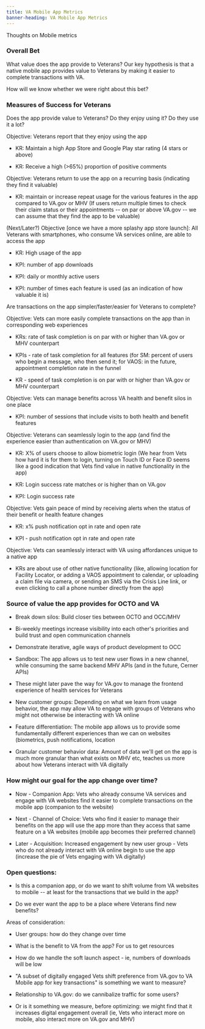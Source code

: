 ```yaml
---
title: VA Mobile App Metrics
banner-heading: VA Mobile App Metrics
---
```


Thoughts on Mobile metrics

### Overall Bet

What value does the app provide to Veterans? Our key hypothesis is that a native  mobile app provides value to Veterans by making it easier to complete transactions with VA.

How will we know whether we were right about this bet?

### Measures of Success for Veterans

Does the app provide value to Veterans? Do they enjoy using it? Do they use it a lot?

Objective: Veterans report that they enjoy using the app

-   KR: Maintain a high App Store and Google Play star rating (4 stars or above)

-   KR: Receive a high (>65%) proportion of positive comments

Objective: Veterans return to use the app on a recurring basis (indicating they find it valuable)

-   KR: maintain or increase repeat usage for the various features in the app compared to VA.gov or MHV (If users return multiple times to check their claim status or their appointments -- on par or above VA.gov -- we can assume that they find the app to be valuable)

(Next/Later?) Objective [once we have a more splashy app store launch]: All Veterans with smartphones, who consume VA services online, are able to access the app

-   KR: High usage of the app

-   KPI: number of app downloads

-   KPI: daily or monthly active users

-   KPI: number of times each feature is used (as an indication of how valuable it is)

Are transactions on the app simpler/faster/easier for Veterans to complete?

Objective: Vets can more easily complete transactions on the app than in corresponding web experiences

-   KRs: rate of task completion is on par with or higher than VA.gov or MHV counterpart

-   KPIs - rate of task completion for all features (for SM: percent of users who begin a message, who then send it; for VAOS: in the future, appointment completion rate in the funnel

-   KR - speed of task completion is on par with or higher than VA.gov or MHV counterpart

Objective: Vets can manage benefits across VA health and benefit silos in one place

-   KPI: number of sessions that include visits to both health and benefit features

Objective: Veterans can seamlessly login to the app (and find the experience easier than authentication on VA.gov or MHV)

-   KR: X% of users choose to allow biometric login (We hear from Vets how hard it is for them to login, turning on Touch ID or Face ID seems like a good indication that Vets find value in native functionality in the app)

-   KR: Login success rate matches or is higher than on VA.gov

-   KPI: Login success rate

Objective: Vets gain peace of mind by receiving alerts when the status of their benefit or health feature changes

-   KR: x% push notification opt in rate and open rate

-   KPI - push notification opt in rate and open rate

Objective: Vets can seamlessly interact with VA using affordances unique to a native app

-   KRs are about use of other native functionality (like, allowing location for Facility Locator, or adding a VAOS appointment to calendar, or uploading a claim file via camera, or sending an SMS via the Crisis Line link, or even clicking to call a phone number directly from the app)

### Source of value the app provides for OCTO and VA

-   Break down silos: Build closer ties between OCTO and OCC/MHV

-   Bi-weekly meetings increase visibility into each other's priorities and build trust and open communication channels

-   Demonstrate iterative, agile ways of product development to OCC

-   Sandbox: The app allows us to test new user flows in a new channel, while consuming the same backend MHV APIs (and in the future, Cerner APIs)

-   These might later pave the way for VA.gov to manage the frontend experience of health services for Veterans

-   New customer groups: Depending on what we learn from usage behavior, the app may allow VA to engage with groups of Veterans who might not otherwise be interacting with VA online

-   Feature differentiation: The mobile app allows us to provide some fundamentally different experiences than we can on websites (biometrics, push notifications, location

-   Granular customer behavior data: Amount of data we'll get on the app is much more granular than what exists on MHV etc, teaches us more about how Veterans interact with VA digitally

### How might our goal for the app change over time?

-   Now - Companion App: Vets who already consume VA services and engage with VA websites find it easier to complete transactions on the mobile app (companion to the website)

-   Next - Channel of Choice: Vets who find it easier to manage their benefits on the app will use the app more than they access that same feature on a VA websites (mobile app becomes their preferred channel)

-   Later - Acquisition: Increased engagement by new user group - Vets who do not already interact with VA online begin to use the app (increase the pie of Vets engaging with VA digitally)

### Open questions:

-   Is this a companion app, or do we want to shift volume from VA websites to mobile -- at least for the transactions that we build in the app?

-   Do we ever want the app to be a place where Veterans find new benefits?

Areas of consideration:

-   User groups: how do they change over time

-   What is the benefit to VA from the app? For us to get resources

-   How do we handle the soft launch aspect - ie, numbers of downloads will be low

-   "A subset of digitally engaged Vets shift preference from VA.gov to VA Mobile app for key transactions" is something we want to measure?

-   Relationship to VA.gov: do we cannibalize traffic for some users?

-   Or is it something we measure, before optimizing: we might find that it increases digital engagement overall (ie, Vets who interact more on mobile, also interact more on VA.gov and MHV)